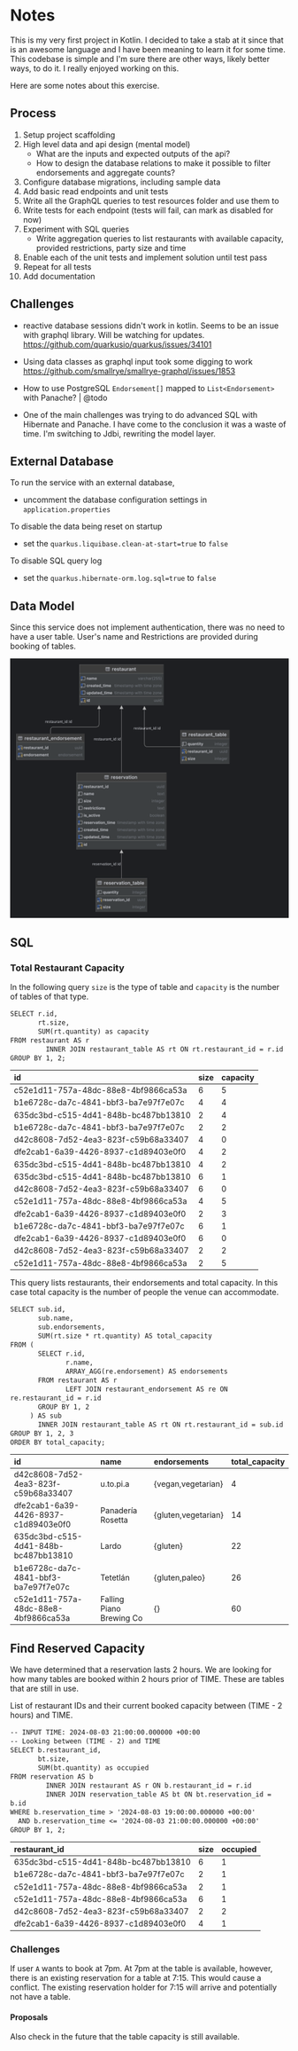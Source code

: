 # Notes

This is my very first project in Kotlin. I decided to take a stab at it since that is an awesome language and I have been meaning to learn it for some time.
This codebase is simple and I'm sure there are other ways, likely better ways, to do it. I really enjoyed working on this.

Here are some notes about this exercise.

## Process

1. Setup project scaffolding
2. High level data and api design (mental model)
    - What are the inputs and expected outputs of the api?
    - How to design the database relations to make it possible to filter endorsements and aggregate counts?
3. Configure database migrations, including sample data
4. Add basic read endpoints and unit tests
5. Write all the GraphQL queries to test resources folder and use them to 
6. Write tests for each endpoint (tests will fail, can mark as disabled for now)
7. Experiment with SQL queries
    - Write aggregation queries to list restaurants with available capacity, provided restrictions, party size and time
8. Enable each of the unit tests and implement solution until test pass
9. Repeat for all tests
10. Add documentation

## Challenges

- reactive database sessions didn't work in kotlin. Seems to be an issue with graphql library. Will be watching for updates.
  https://github.com/quarkusio/quarkus/issues/34101

- Using data classes as graphql input took some digging to work
  https://github.com/smallrye/smallrye-graphql/issues/1853

- How to use PostgreSQL `Endorsement[]` mapped to `List<Endorsement>` with Panache? | @todo

- One of the main challenges was trying to do advanced SQL with Hibernate and Panache. I have come to the conclusion it was a waste of time. I'm switching to Jdbi, rewriting the model layer.


## External Database

To run the service with an external database,
- uncomment the database configuration settings in `application.properties`

To disable the data being reset on startup
- set the `quarkus.liquibase.clean-at-start=true` to `false`

To disable SQL query log
- set the `quarkus.hibernate-orm.log.sql=true` to `false`


## Data Model

Since this service does not implement authentication, there was no need to have a user table.
User's name and Restrictions are provided during booking of tables.

![database diagram](database.png)

## SQL

### Total Restaurant Capacity

In the following query `size` is the type of table and `capacity` is the number of tables of that type.

```postgresql
SELECT r.id,
       rt.size,
       SUM(rt.quantity) as capacity
FROM restaurant AS r
         INNER JOIN restaurant_table AS rt ON rt.restaurant_id = r.id
GROUP BY 1, 2;
```

| id                                   | size | capacity |
|:-------------------------------------|:-----|:---------|
| c52e1d11-757a-48dc-88e8-4bf9866ca53a | 6    | 5        |
| b1e6728c-da7c-4841-bbf3-ba7e97f7e07c | 4    | 4        |
| 635dc3bd-c515-4d41-848b-bc487bb13810 | 2    | 4        |
| b1e6728c-da7c-4841-bbf3-ba7e97f7e07c | 2    | 2        |
| d42c8608-7d52-4ea3-823f-c59b68a33407 | 4    | 0        |
| dfe2cab1-6a39-4426-8937-c1d89403e0f0 | 4    | 2        |
| 635dc3bd-c515-4d41-848b-bc487bb13810 | 4    | 2        |
| 635dc3bd-c515-4d41-848b-bc487bb13810 | 6    | 1        |
| d42c8608-7d52-4ea3-823f-c59b68a33407 | 6    | 0        |
| c52e1d11-757a-48dc-88e8-4bf9866ca53a | 4    | 5        |
| dfe2cab1-6a39-4426-8937-c1d89403e0f0 | 2    | 3        |
| b1e6728c-da7c-4841-bbf3-ba7e97f7e07c | 6    | 1        |
| dfe2cab1-6a39-4426-8937-c1d89403e0f0 | 6    | 0        |
| d42c8608-7d52-4ea3-823f-c59b68a33407 | 2    | 2        |
| c52e1d11-757a-48dc-88e8-4bf9866ca53a | 2    | 5        |


This query lists restaurants, their endorsements and total capacity. 
In this case total capacity is the number of people the venue can accommodate.

```postgresql
SELECT sub.id,
       sub.name,
       sub.endorsements,
       SUM(rt.size * rt.quantity) AS total_capacity
FROM (
       SELECT r.id,
              r.name,
              ARRAY_AGG(re.endorsement) AS endorsements
       FROM restaurant AS r
              LEFT JOIN restaurant_endorsement AS re ON re.restaurant_id = r.id
       GROUP BY 1, 2
     ) AS sub
       INNER JOIN restaurant_table AS rt ON rt.restaurant_id = sub.id
GROUP BY 1, 2, 3
ORDER BY total_capacity;
```

| id                                   | name                     | endorsements        | total\_capacity |
|:-------------------------------------|:-------------------------|:--------------------|:----------------|
| d42c8608-7d52-4ea3-823f-c59b68a33407 | u.to.pi.a                | {vegan,vegetarian}  | 4               |
| dfe2cab1-6a39-4426-8937-c1d89403e0f0 | Panadería Rosetta        | {gluten,vegetarian} | 14              |
| 635dc3bd-c515-4d41-848b-bc487bb13810 | Lardo                    | {gluten}            | 22              |
| b1e6728c-da7c-4841-bbf3-ba7e97f7e07c | Tetetlán                 | {gluten,paleo}      | 26              |
| c52e1d11-757a-48dc-88e8-4bf9866ca53a | Falling Piano Brewing Co | {}                  | 60              |


## Find Reserved Capacity

We have determined that a reservation lasts 2 hours. We are looking for how many tables are booked within 2 hours prior of TIME. 
These are tables that are still in use.

List of restaurant IDs and their current booked capacity between (TIME - 2 hours) and TIME. 

```postgresql
-- INPUT TIME: 2024-08-03 21:00:00.000000 +00:00
-- Looking between (TIME - 2) and TIME
SELECT b.restaurant_id,
       bt.size,
       SUM(bt.quantity) as occupied
FROM reservation AS b
         INNER JOIN restaurant AS r ON b.restaurant_id = r.id
         INNER JOIN reservation_table AS bt ON bt.reservation_id = b.id
WHERE b.reservation_time > '2024-08-03 19:00:00.000000 +00:00'
  AND b.reservation_time <= '2024-08-03 21:00:00.000000 +00:00'
GROUP BY 1, 2;
```

| restaurant\_id                       | size | occupied |
|:-------------------------------------|:-----|:---------|
| 635dc3bd-c515-4d41-848b-bc487bb13810 | 6    | 1        |
| b1e6728c-da7c-4841-bbf3-ba7e97f7e07c | 2    | 1        |
| c52e1d11-757a-48dc-88e8-4bf9866ca53a | 2    | 1        |
| c52e1d11-757a-48dc-88e8-4bf9866ca53a | 6    | 1        |
| d42c8608-7d52-4ea3-823f-c59b68a33407 | 2    | 2        | <-- 2 x size 2 tables
| dfe2cab1-6a39-4426-8937-c1d89403e0f0 | 4    | 1        |

### Challenges

If user `A` wants to book at 7pm. At 7pm at the table is available, however, 
there is an existing reservation for a table at 7:15. This would cause a conflict. 
The existing reservation holder for 7:15 will arrive and potentially not have a table.

#### Proposals

Also check in the future that the table capacity is still available.


